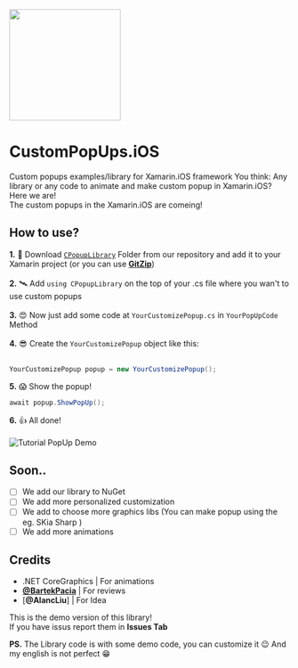 <img src="https://i.imgur.com/32FqQY0.png" width="200" height="200">

# CustomPopUps.iOS
Custom popups examples/library for Xamarin.iOS framework
You think: Any library or any code to animate and make custom popup in Xamarin.iOS? Here we are!<br>The custom popups in the Xamarin.iOS are comeing!

## How to use?

**1.** 🚀 Download <a target="_blank" href="https://github.com/Mondonno/CustomPopUps.iOS/blob/master/CPopUpLibrary/Downloads/CPopupLibraryDEMO.iOS.zip?raw=true">`CPopupLibrary`</a> Folder from our repository and add it to your Xamarin project (or you can use [**GitZip**](http://kinolien.github.io/gitzip/))<br><br>
**2.** 🛰 Add `using CPopupLibrary` on the top of your .cs file where you wan't to use custom popups<br><br>
**3.** 😍 Now just add some code at `YourCustomizePopup.cs` in `YourPopUpCode` Method<br><br>
**4.** 😎 Create the `YourCustomizePopup` object like this:<br><br>
```csharp
YourCustomizePopup popup = new YourCustomizePopup();
```
**5.** 😱 Show the popup!<br>
```csharp
await popup.ShowPopUp();
```
**6.** 👍 All done!<br><br>
![Tutorial PopUp Demo](https://i.imgur.com/tpLGIic.gif)
## Soon..
- [ ] We add our library to NuGet
- [ ] We add more personalized customization
- [ ] We add to choose more graphics libs (You can make popup using the eg. SKia Sharp )
- [ ] We add more animations

## Credits
- .NET CoreGraphics | For animations<br>
- [**@BartekPacia**](https://github.com/bartekpacia) | For reviews
- [**@AlancLiu**] | For Idea

This is the demo version of this library!<br>
If you have issus report them in **Issues Tab**

**PS.** The Library code is with some demo code, you can customize it 😉 And my english is not perfect 😁
